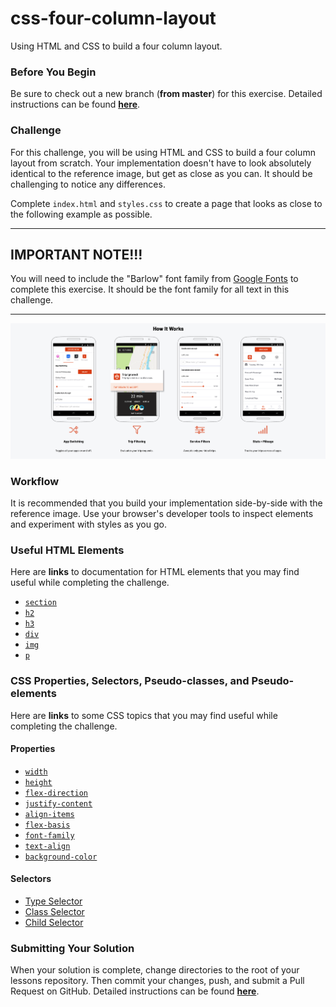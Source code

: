 # css-four-column-layout

Using HTML and CSS to build a four column layout.

### Before You Begin

Be sure to check out a new branch (**from master**) for this exercise. Detailed instructions can be found [**here**](../../guides/before-each-exercise.md).

### Challenge

For this challenge, you will be using HTML and CSS to build a four column layout from scratch. Your implementation doesn't have to look absolutely identical to the reference image, but get as close as you can. It should be challenging to notice any differences.

Complete `index.html` and `styles.css` to create a page that looks as close to the following example as possible.

___

## IMPORTANT NOTE!!!

You will need to include the "Barlow" font family from [Google Fonts](https://fonts.google.com/) to complete this exercise. It should be the font family for all text in this challenge.

___

<p align="middle">
  <img src="images/four-column-layout.png" alt="four-column-layout">
</p>

### Workflow

It is recommended that you build your implementation side-by-side with the reference image. Use your browser's developer tools to inspect elements and experiment with styles as you go.

### Useful HTML Elements

Here are **links** to documentation for HTML elements that you may find useful while completing the challenge.

- [`section`](https://developer.mozilla.org/en-US/docs/Web/HTML/Element/section)
- [`h2`](https://developer.mozilla.org/en-US/docs/Web/HTML/Element/Heading_Elements)
- [`h3`](https://developer.mozilla.org/en-US/docs/Web/HTML/Element/Heading_Elements)
- [`div`](https://developer.mozilla.org/en-US/docs/Web/HTML/Element/div)
- [`img`](https://developer.mozilla.org/en-US/docs/Web/HTML/Element/img)
- [`p`](https://developer.mozilla.org/en-US/docs/Web/HTML/Element/p)

### CSS Properties, Selectors, Pseudo-classes, and Pseudo-elements

Here are **links** to some CSS topics that you may find useful while completing the challenge.

#### Properties

- [`width`](https://developer.mozilla.org/en-US/docs/Web/CSS/width)
- [`height`](https://developer.mozilla.org/en-US/docs/Web/CSS/height)
- [`flex-direction`](https://developer.mozilla.org/en-US/docs/Web/CSS/flex-direction)
- [`justify-content`](https://developer.mozilla.org/en-US/docs/Web/CSS/justify-content)
- [`align-items`](https://developer.mozilla.org/en-US/docs/Web/CSS/align-items)
- [`flex-basis`](https://developer.mozilla.org/en-US/docs/Web/CSS/flex-basis)
- [`font-family`](https://developer.mozilla.org/en-US/docs/Web/CSS/font-family)
- [`text-align`](https://developer.mozilla.org/en-US/docs/Web/CSS/text-align)
- [`background-color`](https://developer.mozilla.org/en-US/docs/Web/CSS/background-color)


#### Selectors

- [Type Selector](https://developer.mozilla.org/en-US/docs/Web/CSS/Type_selectors)
- [Class Selector](https://developer.mozilla.org/en-US/docs/Web/CSS/Class_selectors)
- [Child Selector](https://developer.mozilla.org/en-US/docs/Web/CSS/Child_combinator)

### Submitting Your Solution

When your solution is complete, change directories to the root of your lessons repository. Then commit your changes, push, and submit a Pull Request on GitHub. Detailed instructions can be found [**here**](../../guides/after-each-exercise.md).
